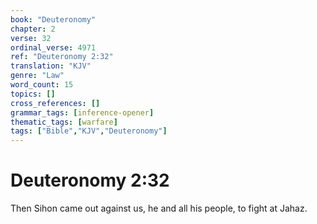 ```yaml
---
book: "Deuteronomy"
chapter: 2
verse: 32
ordinal_verse: 4971
ref: "Deuteronomy 2:32"
translation: "KJV"
genre: "Law"
word_count: 15
topics: []
cross_references: []
grammar_tags: [inference-opener]
thematic_tags: [warfare]
tags: ["Bible","KJV","Deuteronomy"]
---
```


# Deuteronomy 2:32

Then Sihon came out against us, he and all his people, to fight at Jahaz.

